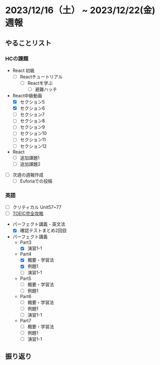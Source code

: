 # 2023/12/16（土） ~ 2023/12/22(金) 週報

## やることリスト

### HCの課題

- React 初級
  - [ ] Reactチュートリアル
    - [ ] Reactを学ぶ
      - [ ] 避難ハッチ

- React中級動画
  - [x] セクション5
  - [x] セクション6
  - [ ] セクション7
  - [ ] セクション8
  - [ ] セクション9
  - [ ] セクション10
  - [ ] セクション11
  - [ ] セクション12

- React
  - [ ] 追加課題1
  - [ ] 追加課題2

- [ ] 次週の週報作成
  - [ ] Euforiaでの投稿

### 英語

- [ ] クリティカル Unit57~77
- [ ] [TOEIC完全攻略](https://youtu.be/AsfyT92A13A?si=emmBgLUMcOgVFmvE)
- パーフェクト講義 - 英文法
  - [x] 確認テストまとめ2回目
- パーフェクト講義
  - Part3
    - [x] 演習1-1
  - Part4
    - [x] 概要・学習法
    - [x] 例題1
    - [ ] 演習1-1
  - Part5
    - [ ] 概要・学習法
    - [ ] 例題1
  - Part6
    - [ ] 概要・学習法
    - [ ] 例題1
    - [ ] 演習1-1
  - Part7
    - [ ] 概要・学習法
    - [ ] 例題1
    - [ ] 演習1-1

## 振り返り
